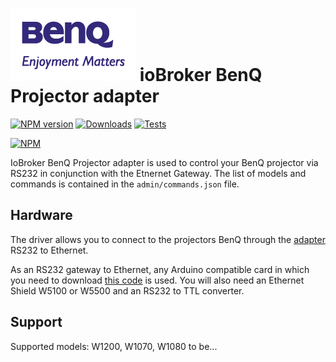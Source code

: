 ![Logo](admin/benq-logo.png)
ioBroker BenQ Projector adapter
=================
[![NPM version](http://img.shields.io/npm/v/iobroker.benq.svg)](https://www.npmjs.com/package/iobroker.benq)
[![Downloads](https://img.shields.io/npm/dm/iobroker.benq.svg)](https://www.npmjs.com/package/iobroker.benq)
[![Tests](http://img.shields.io/travis/instalator/ioBroker.benq/master.svg)](https://travis-ci.org/instalator/ioBroker.benq)

[![NPM](https://nodei.co/npm/iobroker.benq.png?downloads=true)](https://nodei.co/npm/iobroker.benq/)

IoBroker BenQ Projector adapter is used to control your BenQ projector via RS232 in conjunction with the Etnernet Gateway.
The list of models and commands is contained in the `admin/commands.json` file.

## Hardware
The driver allows you to connect to the projectors BenQ through the [adapter](http://blog.instalator.ru/archives/744) RS232 to Ethernet.

As an RS232 gateway to Ethernet, any Arduino compatible card in which you need to download [this code](https://github.com/stepansnigirev/ArduinoSerialToEthernet) is used.
You will also need an Ethernet Shield W5100 or W5500 and an RS232 to TTL converter.

## Support
Supported models: W1200, W1070, W1080 to be...
